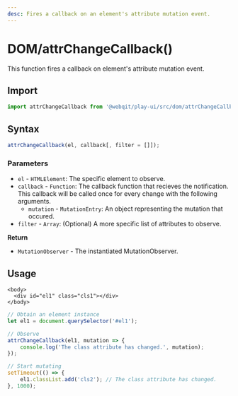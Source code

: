 ```yaml
---
desc: Fires a callback on an element's attribute mutation event.
---
```

# DOM/attrChangeCallback\(\)

This function fires a callback on element's attribute mutation event.

## Import

```javascript
import attrChangeCallback from '@webqit/play-ui/src/dom/attrChangeCallback.js';
```

## Syntax

```javascript
attrChangeCallback(el, callback[, filter = []]);
```

### Parameters

* `el` - `HTMLElement`: The specific element to observe.
* `callback` - `Function`: The callback function that recieves the notification. This callback will be called once for every change with the following arguments.
  * `mutation` - `MutationEntry`: An object representing the mutation that occured.
* `filter` - `Array`: \(Optional\) A more specific list of attributes to observe.

**Return**
+ `MutationObserver` - The instantiated MutationObserver.

## Usage

```markup
<body>
  <div id="el1" class="cls1"></div>
</body>
```

```javascript
// Obtain an element instance
let el1 = document.querySelector('#el1');

// Observe
attrChangeCallback(el1, mutation => {
    console.log('The class attribute has changed.', mutation);
});

// Start mutating
setTimeout(() => {
    el1.classList.add('cls2'); // The class attribute has changed.
}, 1000);
```

